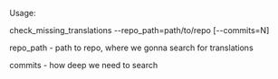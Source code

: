 Usage:

check_missing_translations --repo_path=path/to/repo [--commits=N]

repo_path - path to repo, where we gonna search for translations

commits - how deep we need to search
